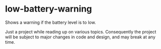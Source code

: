 # low-battery-warning
Shows a warning if the battery level is to low.

Just a project while reading up on various topics. Consequently the project will be subject to major changes in code and design, and may break at any time.
